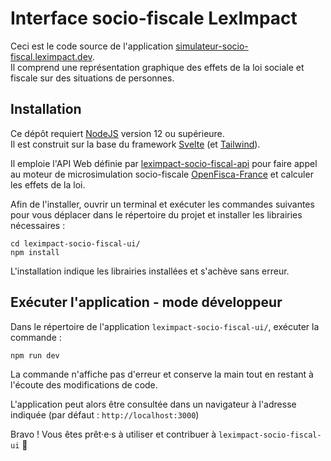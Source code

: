 # Interface socio-fiscale LexImpact

Ceci est le code source de l'application [simulateur-socio-fiscal.leximpact.dev](https://simulateur-socio-fiscal.leximpact.dev).  
Il comprend une représentation graphique des effets de la loi sociale et fiscale sur des situations de personnes.

## Installation

Ce dépôt requiert [NodeJS](https://nodejs.org/fr/) version 12 ou supérieure.  
Il est construit sur la base du framework [Svelte](https://svelte.dev/) (et [Tailwind](https://tailwindcss.com/)).

Il emploie l'API Web définie par [leximpact-socio-fiscal-api](https://github.com/leximpact/leximpact-socio-fiscal-api) pour faire appel au moteur de microsimulation socio-fiscale [OpenFisca-France](https://github.com/openfisca/openfisca-france) et calculer les effets de la loi.

Afin de l'installer, ouvrir un terminal et exécuter les commandes suivantes pour vous déplacer dans le répertoire du projet et installer les librairies nécessaires :

```shell
cd leximpact-socio-fiscal-ui/
npm install
```

L'installation indique les librairies installées et s'achève sans erreur.

## Exécuter l'application - mode développeur

Dans le répertoire de l'application `leximpact-socio-fiscal-ui/`, exécuter la commande : 

```shell
npm run dev
```

La commande n'affiche pas d'erreur et conserve la main tout en restant à l'écoute des modifications de code.

L'application peut alors être consultée dans un navigateur à l'adresse indiquée (par défaut : `http://localhost:3000`) 

Bravo ! Vous êtes prêt·e·s à utiliser et contribuer à `leximpact-socio-fiscal-ui` 🎉
